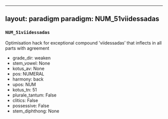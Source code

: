 
---
layout: paradigm
paradigm: NUM_51viidessadas
---
### ` NUM_51viidessadas `

Optimisation hack for exceptional compound ’viidessadas’ that inflects in all parts with agreement
* grade_dir: weaken
* stem_vowel: None
* kotus_av: None
* pos: NUMERAL
* harmony: back
* upos: NUM
* kotus_tn: 51
* plurale_tantum: False
* clitics: False
* possessive: False
* stem_diphthong: None

